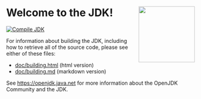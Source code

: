<a href="https://openjdk.java.net/"><img src="https://camo.githubusercontent.com/55484a30a315ee3f4a1e947c2edd00f7e59f502a00a821ebd359552c87ab8c63/68747470733a2f2f7765622d66726f6e74656e642e78797a2f6173736574732f7376672f44756b65253230486970732e737667" height="150" align="right"></a>
Welcome to the JDK!
===================


[![Compile JDK](https://github.com/LiangchengJ/openjdk/actions/workflows/compile.yml/badge.svg)](https://github.com/LiangchengJ/openjdk/actions/workflows/compile.yml)

For information about building the JDK, including how to retrieve all
of the source code, please see either of these files:

  * [doc/building.html](doc/building.html)   (html version)
  * [doc/building.md](doc/building.md)     (markdown version)

See https://openjdk.java.net for more information about the OpenJDK
Community and the JDK.
